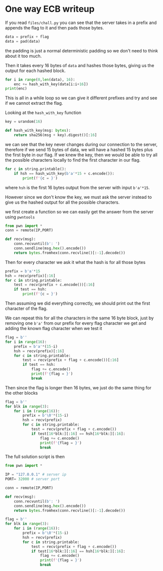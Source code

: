 # One way ECB writeup

If you read `files/chall.py` you can see that the server takes in a prefix and appends the flag to it and then pads those bytes.

```python
data = prefix + flag
data = pad(data)
```
the padding is just a normal deterministic padding so we don't need to think about it too much.

Then it takes every 16 bytes of `data` and hashes those bytes, giving us the output for each hashed block.

```python
for i in range(0,len(data), 16):
    enc += hash_with_key(data[i:i+16])
print(enc)
```

This is all in a while loop so we can give it different prefixes and try and see if we cannot extract the flag.

Looking at the `hash_with_key` function
```python
key = urandom(16)

def hash_with_key(msg: bytes):
    return sha256(msg + key).digest()[:16]
```

we can see that the key never changes during our connection to the server, therefore if we send 15 bytes of data, we will have a hashed 15 bytes plus the first byte in our flag.
If we knew the key, then we would be able to try all the possible characters locally to find the first character in our flag.
```python
for c in string.printable():
    if hsh == hash_with_key(b'a'*15 + c.encode()): 
        print(f'{c = }')
```
where `hsh` is the first 16 bytes output from the server with input `b'a'*15`.

However since we don't know the key, we must ask the server instead to give us the hashed output for all the possible characters.

we first create a function so we can easily get the answer from the server using `pwntools`

```python
from pwn import *
conn = remote(IP,PORT)

def recv(msg):
    conn.recvuntil(b': ')
    conn.sendline(msg.hex().encode())
    return bytes.fromhex(conn.recvline()[:-1].decode())
```

Then for every character we ask it what the hash is for all those bytes

```python
prefix = b'a'*15
hsh = recv(prefix)[:16]
for c in string.printable:
    test = recv(prefix + c.encode())[:16]
    if test == hsh:
        print(f'{c = }')    
```
Then assuming we did everything correctly, we should print out the first character of the flag.

We can repeat this for all the characters in the same 16 byte block, just by removing one `b'a'` from our prefix for every flag character we get and adding the known flag character when we test it

```python
flag = b''
for i in range(16):
    prefix = b'a'*(15-i)
    hsh = recv(prefix)[:16]
    for c in string.printable:
        test = recv(prefix + flag + c.encode())[:16]
        if test == hsh:
            flag += c.encode()
            print(f'{flag = }')
            break
```

Then since the flag is longer then 16 bytes, we just do the same thing for the other blocks

```python
flag = b''
for blk in range(3):
    for i in (range(16)):
        prefix = b'\0'*(15-i)
        hsh = recv(prefix)
        for c in string.printable:
            test = recv(prefix + flag + c.encode())
            if test[16*blk:][:16] == hsh[16*blk:][:16]:
                flag += c.encode()
                print(f'{flag = }')
                break
```

The full solution script is then

```python
from pwn import *

IP = "127.0.0.1" # server ip
PORT= 32000 # server port

conn = remote(IP,PORT)

def recv(msg):
    conn.recvuntil(b': ')
    conn.sendline(msg.hex().encode())
    return bytes.fromhex(conn.recvline()[:-1].decode())

flag = b''
for blk in range(3):
    for i in (range(16)):
        prefix = b'\0'*(15-i)
        hsh = recv(prefix)
        for c in string.printable:
            test = recv(prefix + flag + c.encode())
            if test[16*blk:][:16] == hsh[16*blk:][:16]:
                flag += c.encode()
                print(f'{flag = }')
                break
```





